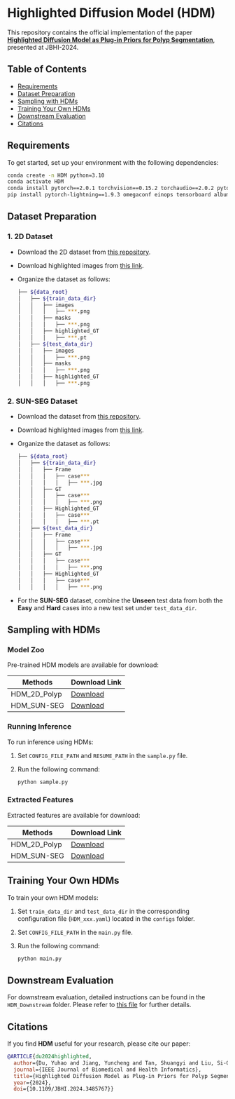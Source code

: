 # Highlighted Diffusion Model (HDM)

This repository contains the official implementation of the paper **[Highlighted Diffusion Model as Plug-in Priors for Polyp Segmentation](https://ieeexplore.ieee.org/document/10733999)**, presented at JBHI-2024.

## Table of Contents
- [Requirements](#requirements)
- [Dataset Preparation](#dataset-preparation)
- [Sampling with HDMs](#sampling-with-hdms)
- [Training Your Own HDMs](#training-your-own-hdms)
- [Downstream Evaluation](#downstream-evaluation)
- [Citations](#citations)

## Requirements

To get started, set up your environment with the following dependencies:

```bash
conda create -n HDM python=3.10
conda activate HDM
conda install pytorch==2.0.1 torchvision==0.15.2 torchaudio==2.0.2 pytorch-cuda=11.7 -c pytorch -c nvidia
pip install pytorch-lightning==1.9.3 omegaconf einops tensorboard albumentations natsort prettytable timm==0.9.5 thop
```

## Dataset Preparation

### 1. 2D Dataset
- Download the 2D dataset from [this repository](https://github.com/DengPingFan/PraNet).
- Download highlighted images from [this link](https://cuhko365-my.sharepoint.com/:u:/g/personal/118010053_link_cuhk_edu_cn/EftDBY48KXJKsssNHz5EVCgBbOokKAJLsHpyZ1YZ7HW1BQ?e=WCVJ1F).
- Organize the dataset as follows:

  ```bash
  ├── ${data_root}
  │   ├── ${train_data_dir}
  │   │   ├── images
  │   │   │   ├── ***.png
  │   │   ├── masks
  │   │   │   ├── ***.png
  │   │   ├── highlighted_GT
  │   │   │   ├── ***.pt
  │   ├── ${test_data_dir}
  │   │   ├── images
  │   │   │   ├── ***.png
  │   │   ├── masks
  │   │   │   ├── ***.png
  │   │   ├── highlighted_GT
  │   │   │   ├── ***.png
  ```

### 2. SUN-SEG Dataset
- Download the dataset from [this repository](https://github.com/GewelsJI/VPS).
- Download highlighted images from [this link](https://cuhko365-my.sharepoint.com/:u:/g/personal/118010053_link_cuhk_edu_cn/EWzJEwYhWCxGhu7gfHxEVsoBkphrX3kZV4X0PpupZENiAA?e=hGvh24).
- Organize the dataset as follows:

  ```bash
  ├── ${data_root}
  │   ├── ${train_data_dir}
  │   │   ├── Frame
  │   │   │   ├── case***
  │   │   │   │   ├── ***.jpg
  │   │   ├── GT
  │   │   │   ├── case***
  │   │   │   │   ├── ***.png
  │   │   ├── Highlighted_GT
  │   │   │   ├── case***
  │   │   │   │   ├── ***.pt
  │   ├── ${test_data_dir}
  │   │   ├── Frame
  │   │   │   ├── case***
  │   │   │   │   ├── ***.jpg
  │   │   ├── GT
  │   │   │   ├── case***
  │   │   │   │   ├── ***.png
  │   │   ├── Highlighted_GT
  │   │   │   ├── case***
  │   │   │   │   ├── ***.png
  ```

- For the **SUN-SEG** dataset, combine the **Unseen** test data from both the **Easy** and **Hard** cases into a new test set under `test_data_dir`.

## Sampling with HDMs

### Model Zoo

Pre-trained HDM models are available for download:

| Methods       | Download Link                                                                                                                                    |
|---------------|--------------------------------------------------------------------------------------------------------------------------------------------------|
| HDM_2D_Polyp  | [Download](https://cuhko365-my.sharepoint.com/:u:/g/personal/118010053_link_cuhk_edu_cn/EdZGuf4t2k9OlOJF8kxaiIIBk7wS3jS5z_C_6ElimX9i7A?e=iU3WwI) |
| HDM_SUN-SEG   | [Download](https://cuhko365-my.sharepoint.com/:u:/g/personal/118010053_link_cuhk_edu_cn/EbC9ybD42eRFug7zr1NJWroBhL_IanJVTK2KPXjZourqQw?e=6rXdk5) |

### Running Inference

To run inference using HDMs:

1. Set `CONFIG_FILE_PATH` and `RESUME_PATH` in the `sample.py` file.
2. Run the following command:

   ```bash
   python sample.py
   ```

### Extracted Features

Extracted features are available for download:

| Methods       | Download Link                                                                                                                                         |
|---------------|-------------------------------------------------------------------------------------------------------------------------------------------------------|
| HDM_2D_Polyp  | [Download](https://cuhko365-my.sharepoint.com/:u:/g/personal/118010053_link_cuhk_edu_cn/EV2ilPTFJpNFnV4riXwD9swBiKpF7ig_m-h5n02L__LlHA?e=DPvtZW)      |
| HDM_SUN-SEG   | [Download](https://cuhko365-my.sharepoint.com/:u:/g/personal/118010053_link_cuhk_edu_cn/Ee2X8wZlHPxDhPkJ2bJdMF8Ba07Rx-BX0naZAwVc8Wqqsg?e=6y6MGy)      |

## Training Your Own HDMs

To train your own HDM models:

1. Set `train_data_dir` and `test_data_dir` in the corresponding configuration file (`HDM_xxx.yaml`) located in the `configs` folder.
2. Set `CONFIG_FILE_PATH` in the `main.py` file.
3. Run the following command:

   ```bash
   python main.py
   ```

## Downstream Evaluation

For downstream evaluation, detailed instructions can be found in the `HDM_Downstream` folder. Please refer to [this file](HDM_Downstream/README.md) for further details.

## Citations

If you find **HDM** useful for your research, please cite our paper:

```bibtex
@ARTICLE{du2024highlighted,
  author={Du, Yuhao and Jiang, Yuncheng and Tan, Shuangyi and Liu, Si-Qi and Li, Zhen and Li, Guanbin and Wan, Xiang},
  journal={IEEE Journal of Biomedical and Health Informatics}, 
  title={Highlighted Diffusion Model as Plug-in Priors for Polyp Segmentation}, 
  year={2024},
  doi={10.1109/JBHI.2024.3485767}}
```
